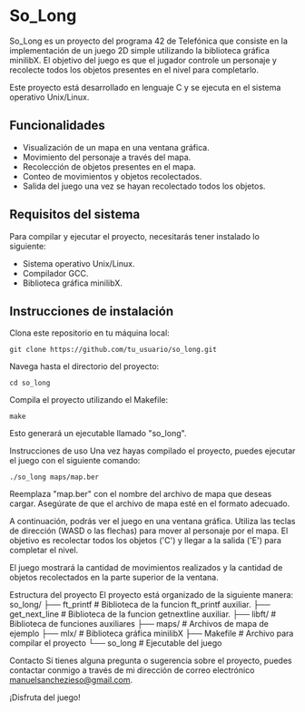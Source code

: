 # So_Long

So_Long es un proyecto del programa 42 de Telefónica que consiste en la implementación de un juego 2D simple utilizando la biblioteca gráfica minilibX. El objetivo del juego es que el jugador controle un personaje y recolecte todos los objetos presentes en el nivel para completarlo.

Este proyecto está desarrollado en lenguaje C y se ejecuta en el sistema operativo Unix/Linux.

## Funcionalidades
- Visualización de un mapa en una ventana gráfica.
- Movimiento del personaje a través del mapa.
- Recolección de objetos presentes en el mapa.
- Conteo de movimientos y objetos recolectados.
- Salida del juego una vez se hayan recolectado todos los objetos.

## Requisitos del sistema
Para compilar y ejecutar el proyecto, necesitarás tener instalado lo siguiente:
- Sistema operativo Unix/Linux.
- Compilador GCC.
- Biblioteca gráfica minilibX.

## Instrucciones de instalación
Clona este repositorio en tu máquina local:
```
git clone https://github.com/tu_usuario/so_long.git
```
Navega hasta el directorio del proyecto:
```
cd so_long
```
Compila el proyecto utilizando el Makefile:
```
make
```
Esto generará un ejecutable llamado "so_long".

Instrucciones de uso
Una vez hayas compilado el proyecto, puedes ejecutar el juego con el siguiente comando:
```
./so_long maps/map.ber
```
Reemplaza "map.ber" con el nombre del archivo de mapa que deseas cargar. Asegúrate de que el archivo de mapa esté en el formato adecuado.

A continuación, podrás ver el juego en una ventana gráfica. Utiliza las teclas de dirección (WASD o las flechas) para mover al personaje por el mapa. El objetivo es recolectar todos los objetos ('C') y llegar a la salida ('E') para completar el nivel.

El juego mostrará la cantidad de movimientos realizados y la cantidad de objetos recolectados en la parte superior de la ventana.

Estructura del proyecto
El proyecto está organizado de la siguiente manera:
so_long/
  ├── ft_printf     # Biblioteca de la funcion ft_printf auxiliar.
  ├── get_next_line # Biblioteca de la funcion getnextline auxiliar.
  ├── libft/        # Biblioteca de funciones auxiliares
  ├── maps/         # Archivos de mapa de ejemplo
  ├── mlx/          # Biblioteca gráfica minilibX
  ├── Makefile      # Archivo para compilar el proyecto
  └── so_long       # Ejecutable del juego


Contacto
Si tienes alguna pregunta o sugerencia sobre el proyecto, puedes contactar conmigo a través de mi dirección de correo electrónico manuelsanchezieso@gmail.com.

¡Disfruta del juego!

